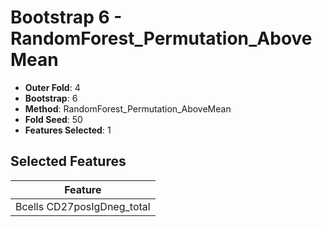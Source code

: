 # Bootstrap 6 - RandomForest_Permutation_AboveMean

- **Outer Fold**: 4
- **Bootstrap**: 6
- **Method**: RandomForest_Permutation_AboveMean
- **Fold Seed**: 50
- **Features Selected**: 1

## Selected Features

| Feature |
|---------|
| Bcells CD27posIgDneg_total |
